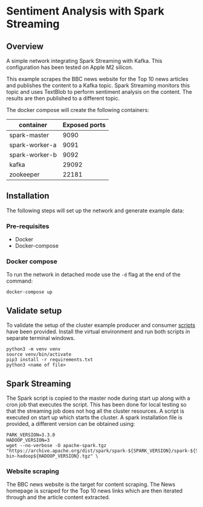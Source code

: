 # Sentiment Analysis with Spark Streaming

## Overview

A simple network integrating Spark Streaming with Kafka. This configuration has been tested 
on Apple M2 silicon. 

This example scrapes the BBC news website for the Top 10 news articles and publishes the content to a 
Kafka topic. Spark Streaming monitors this topic and uses TextBlob to perform sentiment analysis on the 
content. The results are then published to a different topic. 


The docker compose will create the following containers:

container|Exposed ports
---|---
spark-master|9090
spark-worker-a|9091
spark-worker-b|9092
kafka|29092
zookeeper|22181

## Installation
The following steps will set up the network and generate example data:

### Pre-requisites
- Docker
- Docker-compose

### Docker compose
To run the network in detached mode use the ```-d``` flag at the end of the command:  
```shell
docker-compose up
```

## Validate setup

To validate the setup of the cluster example producer and consumer [scripts](kafka-examples) have been provided. 
Install the virtual environment and run both scripts in separate terminal windows.

```shell
python3 -m venv venv
source venv/bin/activate
pip3 install -r requirements.txt
python3 <name of file>
```

## Spark Streaming
The Spark script is copied to the master node during start up along with a cron job that executes the script. 
This has been done for local testing so that the streaming job does not hog all the cluster resources. A script 
is executed on start up which starts the cluster. A spark installation file is provided, a different version can be 
obtained using:

```shell
PARK_VERSION=3.3.0
HADOOP_VERSION=3
wget --no-verbose -O apache-spark.tgz "https://archive.apache.org/dist/spark/spark-${SPARK_VERSION}/spark-${SPARK_VERSION}-bin-hadoop${HADOOP_VERSION}.tgz" \
```

### Website scraping
The BBC news website is the target for content scraping. The News homepage is scraped for the Top 10 news links which 
are then iterated through and the article content extracted. 